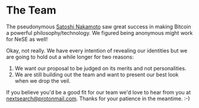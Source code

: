 # The Team

The pseudonymous [Satoshi Nakamoto](https://en.wikipedia.org/wiki/Satoshi_Nakamoto) saw great success in making Bitcoin a powerful philosophy/technology. We figured being anonymous might work for NeSE as well!

Okay, not really. We have every intention of revealing our identities but we are going to hold out a while longer for two reasons:

1. We want our proposal to be judged on its merits and not personalities.
2. We are still building out the team and want to present our best look when we drop the veil.

If you believe you'd be a good fit for our team we'd love to hear from you at nextsearch@protonmail.com. Thanks for your patience in the meantime. :-\)

